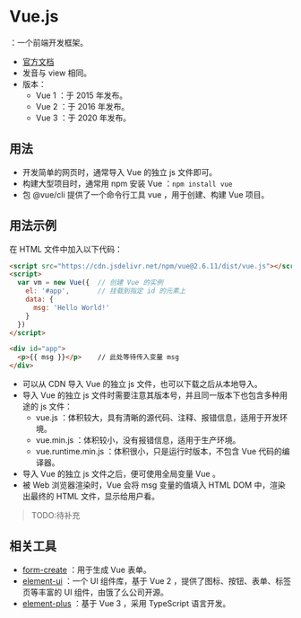 # Vue.js

：一个前端开发框架。
- [官方文档](https://vuejs.org/v2/guide/index.html)
- 发音与 view 相同。
- 版本：
  - Vue 1 ：于 2015 年发布。
  - Vue 2 ：于 2016 年发布。
  - Vue 3 ：于 2020 年发布。

## 用法

- 开发简单的网页时，通常导入 Vue 的独立 js 文件即可。
- 构建大型项目时，通常用 npm 安装 Vue ：`npm install vue`
- 包 @vue/cli 提供了一个命令行工具 vue ，用于创建、构建 Vue 项目。

## 用法示例

在 HTML 文件中加入以下代码：
```html
<script src="https://cdn.jsdelivr.net/npm/vue@2.6.11/dist/vue.js"></script>
<script>
  var vm = new Vue({  // 创建 Vue 的实例
    el: '#app',       // 挂载到指定 id 的元素上
    data: {
      msg: 'Hello World!'
    }
  })
</script>

<div id="app">
  <p>{{ msg }}</p>    // 此处等待传入变量 msg
</div>
```
- 可以从 CDN 导入 Vue 的独立 js 文件，也可以下载之后从本地导入。
- 导入 Vue 的独立 js 文件时需要注意其版本号，并且同一版本下也包含多种用途的 js 文件：
  - vue.js ：体积较大，具有清晰的源代码、注释、报错信息，适用于开发环境。
  - vue.min.js ：体积较小，没有报错信息，适用于生产环境。
  - vue.runtime.min.js ：体积很小，只是运行时版本，不包含 Vue 代码的编译器。
- 导入 Vue 的独立 js 文件之后，便可使用全局变量 Vue 。
- 被 Web 浏览器渲染时，Vue 会将 msg 变量的值填入 HTML DOM 中，渲染出最终的 HTML 文件，显示给用户看。


> TODO:待补充


## 相关工具

- [form-create](http://www.form-create.com/v2/guide/) ：用于生成 Vue 表单。
- [element-ui](https://element.eleme.cn/) ：一个 UI 组件库，基于 Vue 2 ，提供了图标、按钮、表单、标签页等丰富的 UI 组件，由饿了么公司开源。
- [element-plus](element-plus) ：基于 Vue 3 ，采用 TypeScript 语言开发。

